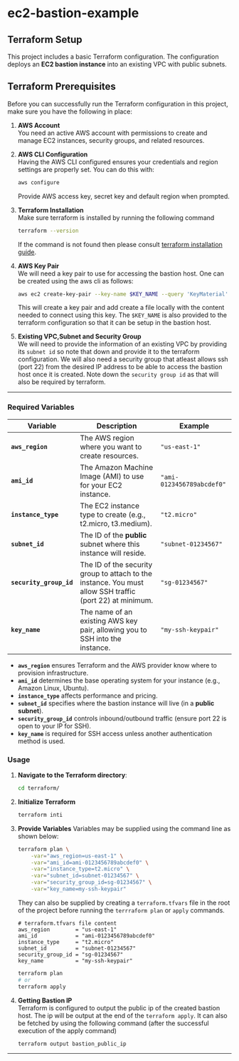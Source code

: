 # ec2-bastion-example
## Terraform Setup

This project includes a basic Terraform configuration. The configuration deploys an **EC2 bastion instance** into an existing VPC with public subnets.
## Terraform Prerequisites

Before you can successfully run the Terraform configuration in this project, make sure you have the following in place:

1. **AWS Account** \
   You need an active AWS account with permissions to create and manage EC2 instances, security groups, and related resources.

2. **AWS CLI Configuration** \
   Having the AWS CLI configured ensures your credentials and region settings are properly set. You can do this with:
   ```bash
   aws configure
    ```
   Provide AWS access key, secret key and default region when prompted.

3. **Terraform Installation**\
    Make sure terraform is installed by running the following command
    ```bash
    terraform --version
    ```
    If the command is not found then please consult [terraform installation guide](https://developer.hashicorp.com/terraform/tutorials/aws-get-started/install-cli).

4. **AWS Key Pair**\
    We will need a key pair to use for accessing the bastion host. One can be created using the aws cli as follows:
    ```bash
    aws ec2 create-key-pair --key-name $KEY_NAME --query 'KeyMaterial' --output text > $KEY_NAME.pem
    ```
    This will create a key pair and add create a file locally with the content needed to connect using this key.
    The `$KEY_NAME` is also provided to the terraform configuration so that it can be setup in the bastion host.

5. **Existing VPC,Subnet and Security Group**\
    We will need to provide the information of an existing VPC by providing its `subnet id` so note that down and provide it to the terraform configuration.
    We will also need a security group that atleast allows ssh (port 22) from the desired IP address to be able to access the bastion host once it is created. Note down the `security group id` as that will also be required by terraform. 

---
### Required Variables

| Variable              | Description                                                                                                                                                                 | Example                         |
|-----------------------|-----------------------------------------------------------------------------------------------------------------------------------------------------------------------------|---------------------------------|
| **`aws_region`**      | The AWS region where you want to create resources.                                                                                                                         | `"us-east-1"`                   |
| **`ami_id`**          | The Amazon Machine Image (AMI) to use for your EC2 instance.                                                                                                              | `"ami-0123456789abcdef0"`       |
| **`instance_type`**   | The EC2 instance type to create (e.g., t2.micro, t3.medium).                                                                                                               | `"t2.micro"`                    |
| **`subnet_id`**       | The ID of the **public** subnet where this instance will reside.                                                                                                            | `"subnet-01234567"`             |
| **`security_group_id`** | The ID of the security group to attach to the instance. You must allow SSH traffic (port 22) at minimum.                                                                    | `"sg-01234567"`                 |
| **`key_name`**        | The name of an existing AWS key pair, allowing you to SSH into the instance.                                                                                               | `"my-ssh-keypair"`              |

 

- **`aws_region`** ensures Terraform and the AWS provider know where to provision infrastructure.
- **`ami_id`** determines the base operating system for your instance (e.g., Amazon Linux, Ubuntu).
- **`instance_type`** affects performance and pricing.
- **`subnet_id`** specifies where the bastion instance will live (in a **public subnet**).
- **`security_group_id`** controls inbound/outbound traffic (ensure port 22 is open to your IP for SSH).
- **`key_name`** is required for SSH access unless another authentication method is used.

### Usage

1. **Navigate to the Terraform directory**:
   ```bash
   cd terraform/
    ```
2. **Initialize Terraform**
    ``` bash
    terraform inti
    ```
3. **Provide Variables**
    Variables may be supplied using the command line as shown below:
    ```bash
    terraform plan \
        -var="aws_region=us-east-1" \
        -var="ami_id=ami-0123456789abcdef0" \
        -var="instance_type=t2.micro" \
        -var="subnet_id=subnet-01234567" \
        -var="security_group_id=sg-01234567" \
        -var="key_name=my-ssh-keypair"
    ```
    They can also be supplied by creating a `terraform.tfvars` file in the root of the project before running the `terrraform plan` or `apply` commands.
    ```
    # terraform.tfvars file content
    aws_region        = "us-east-1"
    ami_id            = "ami-0123456789abcdef0"
    instance_type     = "t2.micro"
    subnet_id         = "subnet-01234567"
    security_group_id = "sg-01234567"
    key_name          = "my-ssh-keypair"
    ```
    ``` bash
    terraform plan
    # or 
    terraform apply
    ```
4. **Getting Bastion IP**\
    Terraform is configured to output the public ip of the created bastion host. The ip will be output at the end of the `terraform apply`. It can also be fetched by using the following command (after the successful execution of the apply command)
    ```bash
    terraform output bastion_public_ip
    ```
---

    
